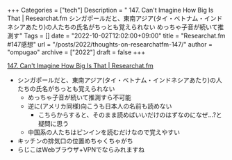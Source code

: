 +++
Categories = ["tech"]
Description = " 147. Can't Imagine How Big Is That | Researchat.fm   シンガポールだと、東南アジア(タイ・ベトナム・インドネシアあたり)の人たちの氏名がちっとも覚えられない  めっちゃ子音が続いて推測す"
Tags = []
date = "2022-10-02T12:02:00+09:00"
title = "Researchat.fm #147感想"
url = "/posts/2022/thoughts-on-researchatfm-147/"
author = "ompugao"
archive = ["2022"]
draft = false
+++

<body>
<p><a href="https://researchat.fm/episode/147">147. Can't Imagine How Big Is That | Researchat.fm</a></p>

<ul>
<li>
シンガポールだと、東南アジア(タイ・ベトナム・インドネシアあたり)の人たちの氏名がちっとも覚えられない

<ul>
<li>めっちゃ子音が続いて推測すら不可能</li>
<li>逆に(アメリカ同様)向こうも日本人の名前も読めない

<ul>
<li>こちらからすると、そのまま読めばいいだけのはずなのになぜ…?と疑問に思う</li>
</ul>
</li>
<li>中国系の人たちはピンインを読むだけなので覚えやすい</li>
</ul>
</li>
<li>キッチンの排気口の位置めちゃくちゃがち</li>
<li>らじこはWebブラウザ+VPNでならみれますね</li>
</ul>

</body>
